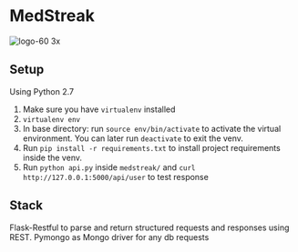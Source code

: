 # MedStreak 

![logo-60 3x](https://user-images.githubusercontent.com/7339169/52180235-b91eaa00-27b1-11e9-83d8-018105195243.png)


## Setup

Using Python 2.7

1. Make sure you have `virtualenv` installed
2. `virtualenv env`
3. In base directory: run `source env/bin/activate` to activate the virtual environment. You can later run `deactivate` to exit the venv.
4. Run `pip install -r requirements.txt` to install project requirements inside the venv.
5. Run `python api.py` inside `medstreak/` and `curl http://127.0.0.1:5000/api/user` to test response

## Stack

Flask-Restful to parse and return structured requests and responses using REST.
Pymongo as Mongo driver for any db requests
